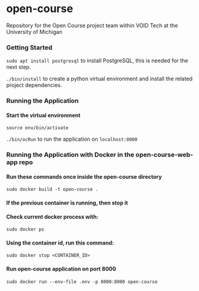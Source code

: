 # open-course
Repository for the Open Course project team within VOID Tech at the University of Michigan

### Getting Started

```sudo apt install postgresql``` to install PostgreSQL, this is needed for the next step.

```./bin/install``` to create a python virtual environment and install the related project dependencies.

### Running the Application
#### Start the virtual environment
```source env/bin/activate```

```./bin/ocRun``` to run the application on ```localhost:8000```

### Running the Application with Docker in the open-course-web-app repo
#### Run these commands once inside the open-course directory
```sudo docker build -t open-course .```
#### If the previous container is running, then stop it
#### Check current docker process with:
```sudo docker ps```
#### Using the container id, run this command:
```sudo docker stop <CONTAINER_ID>```
#### Run open-course application on port 8000
```sudo docker run --env-file .env -p 8000:8000 open-course```
